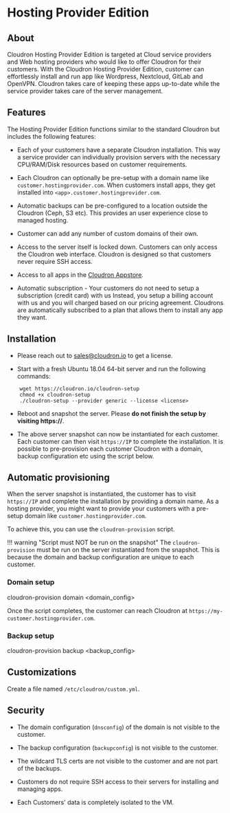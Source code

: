 # Hosting Provider Edition

## About

Cloudron Hosting Provider Edition is targeted at Cloud service providers and Web hosting
providers who would like to offer Cloudron for their customers. With the
Cloudron Hosting Provider Edition, customer can effortlessly install and run app like
Wordpress, Nextcloud, GitLab and OpenVPN. Cloudron takes care of keeping these apps
up-to-date while the service provider takes care of the server management.

## Features

The Hosting Provider Edition functions similar to the standard Cloudron but includes the
following features:

* Each of your customers have a separate Cloudron installation. This way a service provider
  can individually provision servers with the necessary CPU/RAM/Disk resources based on
  customer requirements.

* Each Cloudron can optionally be pre-setup with a domain name like `customer.hostingprovider.com`. When
  customers install apps, they get installed into `<app>.customer.hostingprovider.com`.

* Automatic backups can be pre-configured to a location outside the Cloudron (Ceph, S3 etc).
  This provides an user experience close to managed hosting.

* Customer can add any number of custom domains of their own.

* Access to the server itself is locked down. Customers can only access the Cloudron web interface.
  Cloudron is designed so that customers never require SSH access.

* Access to all apps in the [Cloudron Appstore](/appstore.html).

* Automatic subscription - Your customers do not need to setup a subscription (credit card) with us
  Instead, you setup a billing account with us and you will charged based on our pricing agreement.
  Cloudrons are automatically subscribed to a plan that allows them to install any app they want.

## Installation

* Please reach out to [sales@cloudron.io](mailto:sales@cloudron.io) to get a license.

* Start with a fresh Ubuntu 18.04 64-bit server and run the following commands:

```
    wget https://cloudron.io/cloudron-setup
    chmod +x cloudron-setup
    ./cloudron-setup --provider generic --license <license>
```

* Reboot and snapshot the server. Please **do not finish the setup by visiting https://<IP>**.

* The above server snapshot can now be instantiated for each customer. Each customer can then visit `https://IP`
  to complete the installation. It is possible to pre-provision each customer Cloudron with a domain, backup configuration etc
  using the script below.

## Automatic provisioning

When the server snapshot is instantiated, the customer has to visit `https://IP` and complete the installation
by providing a domain name. As a hosting provider, you might want to provide your customers with a pre-setup domain
like `customer.hostingprovider.com`.

To achieve this, you can use the `cloudron-provision` script.

!!! warning "Script must NOT be run on the snapshot"
    The `cloudron-provision` must be run on the server instantiated from the snapshot. This is because the
    domain and backup configuration are unique to each customer.

### Domain setup

cloudron-provision domain <domain_config>

Once the script completes, the customer can reach Cloudron at `https://my-customer.hostingprovider.com`.

### Backup setup

cloudron-provision backup <backup_config>

## Customizations

Create a file named `/etc/cloudron/custom.yml`.

## Security

* The domain configuration (`dnsconfig`) of the domain is not visible to the customer.

* The backup configuration (`backupconfig`) is not visible to the customer.

* The wildcard TLS certs are not visible to the customer and are not part of the backups.

* Customers do not require SSH access to their servers for installing and managing apps.

* Each Customers' data is completely isolated to the VM.

